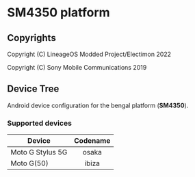 SM4350 platform
============

## Copyrights
Copyright (C) LineageOS Modded Project/Electimon 2022

Copyright (C) Sony Mobile Communications 2019

## Device Tree

Android device configuration for the bengal platform (**SM4350**).

### Supported devices

| Device | Codename |
|-|:-:|
| Moto G Stylus 5G | osaka |
| Moto G(50) | ibiza |
